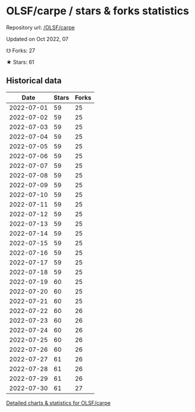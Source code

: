 # OLSF/carpe / stars & forks statistics

Repository url: [/OLSF/carpe](https://github.com/OLSF/carpe)

Updated on Oct 2022, 07

☋ Forks: 27

★ Stars: 61

## Historical data
| Date | Stars | Forks |
|------|-------|-------|
| 2022-07-01 | 59 | 25 | 
| 2022-07-02 | 59 | 25 | 
| 2022-07-03 | 59 | 25 | 
| 2022-07-04 | 59 | 25 | 
| 2022-07-05 | 59 | 25 | 
| 2022-07-06 | 59 | 25 | 
| 2022-07-07 | 59 | 25 | 
| 2022-07-08 | 59 | 25 | 
| 2022-07-09 | 59 | 25 | 
| 2022-07-10 | 59 | 25 | 
| 2022-07-11 | 59 | 25 | 
| 2022-07-12 | 59 | 25 | 
| 2022-07-13 | 59 | 25 | 
| 2022-07-14 | 59 | 25 | 
| 2022-07-15 | 59 | 25 | 
| 2022-07-16 | 59 | 25 | 
| 2022-07-17 | 59 | 25 | 
| 2022-07-18 | 59 | 25 | 
| 2022-07-19 | 60 | 25 | 
| 2022-07-20 | 60 | 25 | 
| 2022-07-21 | 60 | 25 | 
| 2022-07-22 | 60 | 26 | 
| 2022-07-23 | 60 | 26 | 
| 2022-07-24 | 60 | 26 | 
| 2022-07-25 | 60 | 26 | 
| 2022-07-26 | 60 | 26 | 
| 2022-07-27 | 61 | 26 | 
| 2022-07-28 | 61 | 26 | 
| 2022-07-29 | 61 | 26 | 
| 2022-07-30 | 61 | 27 | 


[Detailed charts & statistics for OLSF/carpe](https://reviewgithub.com/rep/OLSF/carpe)
